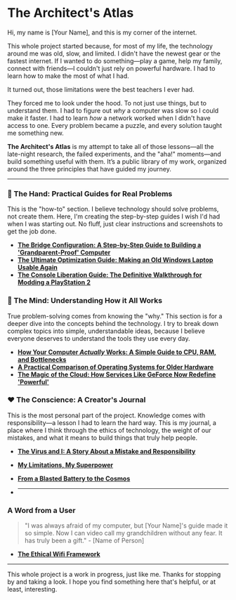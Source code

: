 # The Architect's Atlas

Hi, my name is [Your Name], and this is my corner of the internet.

This whole project started because, for most of my life, the technology around me was old, slow, and limited. I didn't have the newest gear or the fastest internet. If I wanted to do something—play a game, help my family, connect with friends—I couldn't just rely on powerful hardware. I had to learn how to make the most of what I had.

It turned out, those limitations were the best teachers I ever had.

They forced me to look under the hood. To not just use things, but to understand them. I had to figure out *why* a computer was slow so I could make it faster. I had to learn *how* a network worked when I didn't have access to one. Every problem became a puzzle, and every solution taught me something new.

**The Architect's Atlas** is my attempt to take all of those lessons—all the late-night research, the failed experiments, and the "aha!" moments—and build something useful with them. It’s a public library of my work, organized around the three principles that have guided my journey.

---

### 👐 The Hand: Practical Guides for Real Problems

This is the "how-to" section. I believe technology should solve problems, not create them. Here, I'm creating the step-by-step guides I wish I'd had when I was starting out. No fluff, just clear instructions and screenshots to get the job done.

*   **[The Bridge Configuration: A Step-by-Step Guide to Building a 'Grandparent-Proof' Computer](./guides/bridge-configuration.md)**
*   **[The Ultimate Optimization Guide: Making an Old Windows Laptop Usable Again](./guides/windows-optimization.md)**
*   **[The Console Liberation Guide: The Definitive Walkthrough for Modding a PlayStation 2](./guides/ps2-modding.md)**

### 🧠 The Mind: Understanding How it All Works

True problem-solving comes from knowing the "why." This section is for a deeper dive into the concepts behind the technology. I try to break down complex topics into simple, understandable ideas, because I believe everyone deserves to understand the tools they use every day.

*   **[How Your Computer *Actually* Works: A Simple Guide to CPU, RAM, and Bottlenecks](./articles/How-Your-Computer-Actually-Works.md)**
*   **[A Practical Comparison of Operating Systems for Older Hardware](./articles/How-Your-Computer-Actually-Works.md)**
*   **[The Magic of the Cloud: How Services Like GeForce Now Redefine 'Powerful'](./articles/the-magic-of-the-cloud.md)**

### ❤️ The Conscience: A Creator's Journal

This is the most personal part of the project. Knowledge comes with responsibility—a lesson I had to learn the hard way. This is my journal, a place where I think through the ethics of technology, the weight of our mistakes, and what it means to build things that truly help people.

*   **[The Virus and I: A Story About a Mistake and Responsibility](./journal/the-virus-and-i.md)**
*   **[My Limitations, My Superpower](./journal/my-limitations-my-superpower.md)**
*   **[From a Blasted Battery to the Cosmos](./journal/from-battery-to-cosmos.md)**

*   ---
### A Word from a User
> "I was always afraid of my computer, but [Your Name]'s guide made it so simple. Now I can video call my grandchildren without any fear. It has truly been a gift." - [Name of Person]
*   **[The Ethical Wifi Framework](journal/two-faces-of-a-handshake.md)**

---

This whole project is a work in progress, just like me. Thanks for stopping by and taking a look. I hope you find something here that's helpful, or at least, interesting.
